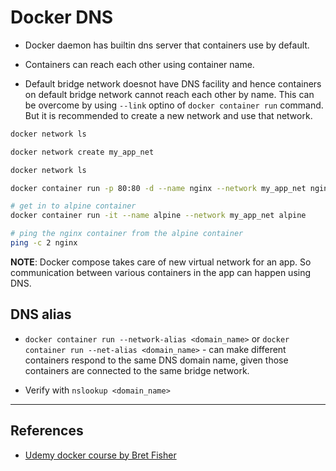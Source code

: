 # Docker DNS

* Docker daemon has builtin dns server that containers use by default.

* Containers can reach each other using container name.

* Default bridge network doesnot have DNS facility and hence containers on default bridge network cannot reach each other by name. This can be overcome by using `--link` optino of `docker container run` command. But it is recommended to create a new network and use that network.

~~~bash
docker network ls

docker network create my_app_net

docker network ls

docker container run -p 80:80 -d --name nginx --network my_app_net nginx

# get in to alpine container
docker container run -it --name alpine --network my_app_net alpine

# ping the nginx container from the alpine container
ping -c 2 nginx
~~~

**NOTE**: Docker compose takes care of new virtual network for an app. So communication between various containers in the app can happen using DNS.

## DNS alias

* `docker container run --network-alias <domain_name>` or `docker container run --net-alias <domain_name>` - can make different containers respond to the same DNS domain name, given those containers are connected to the same bridge network.

* Verify with `nslookup <domain_name>`

---

## References

* [Udemy docker course by Bret Fisher](https://www.udemy.com/share/101WekCUMfd1lVR34=/)
